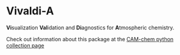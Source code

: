 # Vivaldi-A

**Vi**sualization **Val**idation and **Di**agnostics for **A**tmospheric chemistry.

Check out information about this package at the [CAM-chem python collection page](https://ncar.github.io/CAM-chem/)
